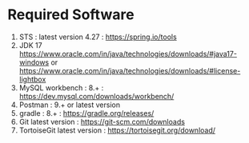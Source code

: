 # Required Software 
1. STS : latest version 4.27 : https://spring.io/tools
2. JDK 17 https://www.oracle.com/in/java/technologies/downloads/#java17-windows or  https://www.oracle.com/in/java/technologies/downloads/#license-lightbox
3. MySQL workbench : 8.+ : https://dev.mysql.com/downloads/workbench/
4. Postman : 9.+ or latest version
5. gradle : 8.+ : https://gradle.org/releases/
6. Git  latest version : https://git-scm.com/downloads
7. TortoiseGit latest version : https://tortoisegit.org/download/


